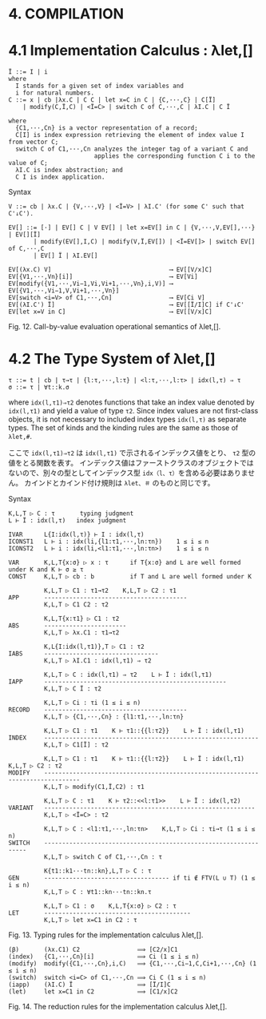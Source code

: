 # 4. COMPILATION
# 4.1 Implementation Calculus : λlet,[]

    Ï ::= I | i
    where
      I stands for a given set of index variables and
      i for natural numbers.
    C ::= x | cb |λx.C | C C | let x=C in C | {C,···,C} | C[Ï]
        | modify(C,Ï,C) | <Ï=C> | switch C of C,···,C | λI.C | C Ï

    where
      {C1,···,Cn} is a vector representation of a record;
      C[I] is index expression retrieving the element of index value I from vector C;
      switch C of C1,···,Cn analyzes the integer tag of a variant C and
                            applies the corresponding function C i to the value of C;
      λI.C is index abstraction; and
      C I is index application.

  Syntax

    V ::= cb | λx.C | {V,···,V} | <Ï=V> | λI.C' (for some C' such that C'↓C').

    EV[] ::= [·] | EV[] C | V EV[] | let x=EV[] in C | {V,···,V,EV[],···} | EV[][Ï]
           | modify(EV[],I,C) | modify(V,Ï,EV[]) | <Ï=EV[]> | switch EV[] of C,···,C
           | EV[] Ï | λI.EV[]

    EV[(λx.C) V]                                 ⟶ EV[[V/x]C]
    EV[{V1,···,Vn}[i]]                           ⟶ EV[Vi]
    EV[modify({V1,···,Vi−1,Vi,Vi+1,···,Vn},i,V)] ⟶ EV[{V1,···,Vi−1,V,Vi+1,···,Vn}]
    EV[switch <i=V> of C1,···,Cn]                ⟶ EV[Ci V]
    EV[(λI.C') Ï]                                ⟶ EV[[Ï/I]C] if C'↓C'
    EV[let x=V in C]                             ⟶ EV[[V/x]C]

  Fig. 12. Call-by-value evaluation operational semantics of λlet,[].

# 4.2 The Type System of λlet,[]

    τ ::= t | cb | τ→τ | {l:τ,···,l:τ} | <l:τ,···,l:τ> | idx(l,τ) ⇒ τ
    σ ::= τ | ∀t::k.σ

  where `idx(l,τ1)⇒τ2` denotes functions that take an index value denoted by `idx(l,τ1)` and yield a value of type `τ2`.
  Since index values are not first-class objects, it is not necessary to included index types `idx(l,τ)` as separate types.
  The set of kinds and the kinding rules are the same as those of `λlet,#`.

  ここで `idx(l,τ1)⇒τ2` は `idx(l,τ1)` で示されるインデックス値をとり、 `τ2` 型の値をとる関数を表す。
  インデックス値はファーストクラスのオブジェクトではないので、別々の型としてインデックス型 `idx（l、τ）`を含める必要はありません。
  カインドとカインド付け規則は `λlet、＃` のものと同じです。

  Syntax

    K,L,T ▷ C : τ       typing judgment
    L ⊢ Ï : idx(l,τ)   index judgment

    IVAR      L{I:idx(l,τ)} ⊢ I : idx(l,τ)
    ICONST1   L ⊢ i : idx(li,{l1:τ1,···,ln:τn})    1 ≤ i ≤ n
    ICONST2   L ⊢ i : idx(li,<l1:τ1,···,ln:τn>)    1 ≤ i ≤ n

    VAR       K,L,T{x:σ} ▷ x : τ      if T{x:σ} and L are well formed under K and K ⊢ σ ≥ τ
    CONST     K,L,T ▷ cb : b          if T and L are well formed under K

              K,L,T ▷ C1 : τ1→τ2    K,L,T ▷ C2 : τ1
    APP       ----------------------------------------
              K,L,T ▷ C1 C2 : τ2

              K,L,T{x:τ1} ▷ C1 : τ2
    ABS       -----------------------
              K,L,T ▷ λx.C1 : τ1→τ2

              K,L{I:idx(l,τ1)},T ▷ C1 : τ2
    IABS      --------------------------------
              K,L,T ▷ λI.C1 : idx(l,τ1) ⇒ τ2

              K,L,T ▷ C : idx(l,τ1) ⇒ τ2    L ⊢ Ï : idx(l,τ1)
    IAPP      ---------------------------------------------------
              K,L,T ▷ C Ï : τ2

              K,L,T ▷ Ci : τi (1 ≤ i ≤ n)
    RECORD    ----------------------------------------
              K,L,T ▷ {C1,···,Cn} : {l1:τ1,···,ln:τn}

              K,L,T ▷ C1 : τ1    K ⊢ τ1::{{l:τ2}}    L ⊢ Ï : idx(l,τ1)
    INDEX     ------------------------------------------------------------
              K,L,T ▷ C1[Ï] : τ2

              K,L,T ▷ C1 : τ1    K ⊢ τ1::{{l:τ2}}    L ⊢ Ï : idx(l,τ1)    K,L,T ▷ C2 : τ2
    MODIFY    --------------------------------------------------------------------------------
              K,L,T ▷ modify(C1,Ï,C2) : τ1

              K,L,T ▷ C : τ1    K ⊢ τ2::<<l:τ1>>    L ⊢ Ï : idx(l,τ2)
    VARIANT   -----------------------------------------------------------
              K,L,T ▷ <Ï=C> : τ2

              K,L,T ▷ C : <l1:τ1,···,ln:τn>    K,L,T ▷ Ci : τi→τ (1 ≤ i ≤ n)
    SWITCH    -----------------------------------------------------------------
              K,L,T ▷ switch C of C1,···,Cn : τ

              K{t1::k1···tn::kn},L,T ▷ C : τ
    GEN       ----------------------------------- if ti ∉ FTV(L ∪ T) (1 ≤ i ≤ n)
              K,L,T ▷ C : ∀t1::kn···tn::kn.τ

              K,L,T ▷ C1 : σ    K,L,T{x:σ} ▷ C2 : τ
    LET       -----------------------------------------
              K,L,T ▷ let x=C1 in C2 : τ

  Fig. 13. Typing rules for the implementation calculus λlet,[].


    (β)       (λx.C1) C2                ⟹ [C2/x]C1
    (index)   {C1,···,Cn}[i]            ⟹ Ci (1 ≤ i ≤ n)
    (modify)  modify({C1,···,Cn},i,C)   ⟹ {C1,···,Ci−1,C,Ci+1,···,Cn} (1 ≤ i ≤ n)
    (switch)  switch <i=C> of C1,···,Cn ⟹ Ci C (1 ≤ i ≤ n)
    (iapp)    (λI.C) Ï                  ⟹ [Ï/I]C
    (let)     let x=C1 in C2            ⟹ [C1/x]C2

  Fig. 14. The reduction rules for the implementation calculus λlet,[].

